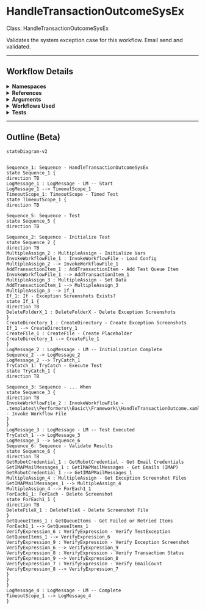 # HandleTransactionOutcomeSysEx
Class: HandleTransactionOutcomeSysEx

Validates the system exception case for this workflow. Email send and validated.

<hr />

## Workflow Details
<details>
    <summary>
    <b>Namespaces</b>
    </summary>
    
- System.Activities
- System.Activities.Statements
- System
- System.Collections
- System.Collections.Generic
- System.IO
- System.Linq
- System.Net.Mail
- UiPath.Core
- UiPath.Core.Activities
- System.Collections.ObjectModel
- System.Runtime.Serialization
- System.Reflection
- UiPath.Testing.Activities
- UiPath.Shared.Activities
- System.Activities.Runtime.Collections
- System.Security
- UiPath.Mail
- UiPath.Mail.IMAP.Activities
- UiPath.Mail.Activities
- UiPath.Core.Activities.Orchestrator
- UiPath.Platform.ResourceHandling
- GlobalVariablesNamespace
- GlobalConstantsNamespace


</details>
<details>
    <summary>
    <b>References</b>
    </summary>

- Microsoft.CSharp
- Microsoft.VisualBasic
- mscorlib
- NPOI
- PresentationCore
- PresentationFramework
- System
- System.Activities
- System.Collections
- System.Collections.Immutable
- System.ComponentModel
- System.ComponentModel.Primitives
- System.ComponentModel.TypeConverter
- System.Configuration.ConfigurationManager
- System.Console
- System.Core
- System.Data
- System.Data.Common
- System.Drawing
- System.IO.FileSystem.AccessControl
- System.IO.FileSystem.DriveInfo
- System.IO.FileSystem.Watcher
- System.IO.Packaging
- System.Linq
- System.Linq.Expressions
- System.Linq.Parallel
- System.Linq.Queryable
- System.Memory
- System.Memory.Data
- System.Net.Mail
- System.ObjectModel
- System.Private.CoreLib
- System.Private.DataContractSerialization
- System.Private.ServiceModel
- System.Private.Uri
- System.Private.Xml
- System.Reflection.DispatchProxy
- System.Reflection.Metadata
- System.Reflection.TypeExtensions
- System.Runtime.InteropServices
- System.Runtime.Serialization
- System.Runtime.Serialization.Formatters
- System.Runtime.Serialization.Primitives
- System.Security.Permissions
- System.ServiceModel
- System.ServiceModel.Activities
- System.Xaml
- System.Xml
- System.Xml.Linq
- UiPath.Excel
- UiPath.Excel.Activities
- UiPath.Mail
- UiPath.Mail.Activities
- UiPath.Mail.Activities.Design
- UiPath.Platform
- UiPath.Studio.Constants
- UiPath.System.Activities
- UiPath.System.Activities.Design
- UiPath.System.Activities.ViewModels
- UiPath.Testing.Activities
- UiPath.Workflow
- WindowsBase


</details>
<details>
    <summary>
    <b>Arguments</b>
    </summary>

| Name | Direction | Type | Description |
|  --- | --- | --- | ---  |

    
</details>
<details>
    <summary>
    <b>Workflows Used</b>
    </summary>

- C:\Users\yash.brahmbhatt\Documents\UiPath\LazyFramework\Shared\LoadConfig.xaml
- C:\Users\yash.brahmbhatt\Documents\UiPath\LazyFramework\.templates\Performers\Basic\Framework\HandleTransactionOutcome.xaml

    
</details>
<details>
    <summary>
    <b>Tests</b>
    </summary>



    
</details>

<hr />

## Outline (Beta)

```mermaid
stateDiagram-v2


Sequence_1: Sequence - HandleTransactionOutcomeSysEx
state Sequence_1 {
direction TB
LogMessage_1 : LogMessage - LM -- Start
LogMessage_1 --> TimeoutScope_1
TimeoutScope_1: TimeoutScope - Timed Test
state TimeoutScope_1 {
direction TB

Sequence_5: Sequence - Test
state Sequence_5 {
direction TB

Sequence_2: Sequence - Initialize Test
state Sequence_2 {
direction TB
MultipleAssign_2 : MultipleAssign - Initialize Vars
InvokeWorkflowFile_1 : InvokeWorkflowFile - Load Config
MultipleAssign_2 --> InvokeWorkflowFile_1
AddTransactionItem_1 : AddTransactionItem - Add Test Queue Item
InvokeWorkflowFile_1 --> AddTransactionItem_1
MultipleAssign_3 : MultipleAssign - Set Data
AddTransactionItem_1 --> MultipleAssign_3
MultipleAssign_3 --> If_1
If_1: If - Exception Screenshots Exists?
state If_1 {
direction TB
DeleteFolderX_1 : DeleteFolderX - Delete Exception Screenshots
}
CreateDirectory_1 : CreateDirectory - Create Exception Screenshots
If_1 --> CreateDirectory_1
CreateFile_1 : CreateFile - Create Placeholder
CreateDirectory_1 --> CreateFile_1
}
LogMessage_2 : LogMessage - LM -- Initialization Complete
Sequence_2 --> LogMessage_2
LogMessage_2 --> TryCatch_1
TryCatch_1: TryCatch - Execute Test
state TryCatch_1 {
direction TB

Sequence_3: Sequence - ... When
state Sequence_3 {
direction TB
InvokeWorkflowFile_2 : InvokeWorkflowFile - .templates\\Performers\\Basic\\Framework\\HandleTransactionOutcome.xaml - Invoke Workflow File
}
}
LogMessage_3 : LogMessage - LM -- Test Executed
TryCatch_1 --> LogMessage_3
LogMessage_3 --> Sequence_6
Sequence_6: Sequence - Validate Results
state Sequence_6 {
direction TB
GetRobotCredential_1 : GetRobotCredential - Get Email Credentials
GetIMAPMailMessages_1 : GetIMAPMailMessages - Get Emails (IMAP)
GetRobotCredential_1 --> GetIMAPMailMessages_1
MultipleAssign_4 : MultipleAssign - Get Exception Screenshot Files
GetIMAPMailMessages_1 --> MultipleAssign_4
MultipleAssign_4 --> ForEach1_1
ForEach1_1: ForEach - Delete Screenshot
state ForEach1_1 {
direction TB
DeleteFileX_1 : DeleteFileX - Delete Screenshot File
}
GetQueueItems_1 : GetQueueItems - Get Failed or Retried Items
ForEach1_1 --> GetQueueItems_1
VerifyExpression_6 : VerifyExpression - Verify TestException
GetQueueItems_1 --> VerifyExpression_6
VerifyExpression_9 : VerifyExpression - Verify Exception Screenshot
VerifyExpression_6 --> VerifyExpression_9
VerifyExpression_8 : VerifyExpression - Verify Transaction Status
VerifyExpression_9 --> VerifyExpression_8
VerifyExpression_7 : VerifyExpression - Verify EmailCount
VerifyExpression_8 --> VerifyExpression_7
}
}
}
LogMessage_4 : LogMessage - LM -- Complete
TimeoutScope_1 --> LogMessage_4
}
```